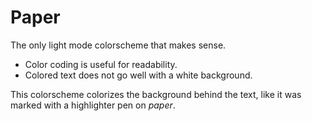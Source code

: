 # Paper

The only light mode colorscheme that makes sense.

- Color coding is useful for readability.
- Colored text does not go well with a white background.

This colorscheme colorizes the background behind the text, like it was marked
with a highlighter pen on *paper*.
